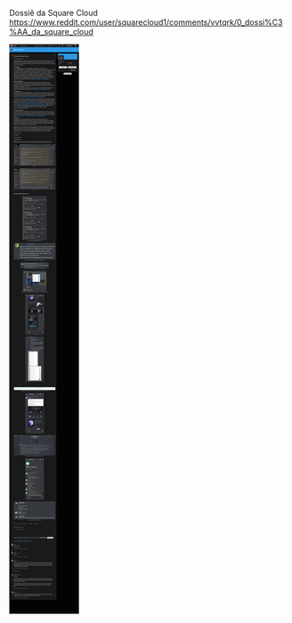 Dossiê da Square Cloud
https://www.reddit.com/user/squarecloud1/comments/vvtqrk/0_dossi%C3%AA_da_square_cloud

![](Dossi%C3%AA%20da%20Square%20Cloud.png)
